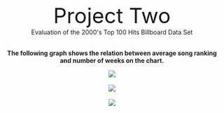 <center>
<br>
<font size="32">Project Two</font>
<br>
Evaluation of the 2000's Top 100 Hits Billboard Data Set

<br><b>The following graph shows the relation between average song ranking and number of weeks on the chart.</b>
<br>

<img src="https://jasanford24.github.io/images/billboard_scatter.png">
<br>
<br>
<img src="https://jasanford24.github.io/images/falloff_line.png">
<br><br>
<img src="https://jasanford24.github.io/images/genres_bar.png">
</center>
